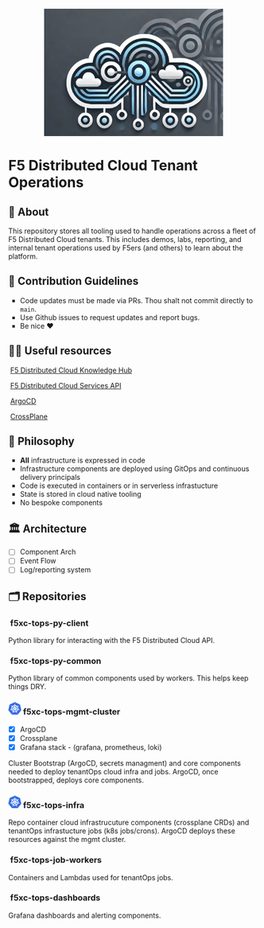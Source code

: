 <p align="center">
  <img src="https://github.com/f5xc-TenantOps/.github/blob/main/xcTenantOps-logo.jpg?raw=true" height="256"/>
</p>

# F5 Distributed Cloud Tenant Operations

## 👋 About
This repository stores all tooling used to handle operations across a fleet of F5 Distributed Cloud tenants.
This includes demos, labs, reporting, and internal tenant operations used by F5ers (and others) to learn about the platform.

## 🌈 Contribution Guidelines
<ul style="list-style-type:square">
    <li>Code updates must be made via PRs. Thou shalt not commit directly to <code>main</code>.</li>
    <li>Use Github issues to request updates and report bugs.</li>
    <li>Be nice ♥️</li>
</ul>


## 👩‍💻 Useful resources
<img src="https://www.f5.com/content/dam/f5/f5-logo.svg" alt="" height="25"/> [F5 Distributed Cloud Knowledge Hub](https://docs.cloud.f5.com/docs-v2)

<img src="https://www.f5.com/content/dam/f5/f5-logo.svg" alt="" height="25"/> [F5 Distributed Cloud Services API](https://docs.cloud.f5.com/docs-v2/api)

<img src="https://argo-cd.readthedocs.io/en/stable/assets/logo.png" alt="" height="25"/> [ArgoCD](https://argo-cd.readthedocs.io/en/stable/)

<img src="https://www.crossplane.io/_next/static/media/icecream-icon.0e89f4c8.svg" alt="" height="25"/> [CrossPlane](https://www.crossplane.io)


## 🤔 Philosophy
<ul style="list-style-type:square">
    <li><b>All</b> infrastructure is expressed in code</li>
    <li>Infrastructure components are deployed using GitOps and continuous delivery principals</li>
    <li>Code is executed in containers or in serverless infrastucture</li>
    <li>State is stored in cloud native tooling</li>
    <li>No bespoke components</li>
</ul>

## 🏛️ Architecture
- [ ] Component Arch
- [ ] Event Flow
- [ ] Log/reporting system

## 🗂️ Repositories

### <img src="https://s3.dualstack.us-east-2.amazonaws.com/pythondotorg-assets/media/files/python-logo-only.svg" alt="" height="25"/> f5xc-tops-py-client
Python library for interacting with the F5 Distributed Cloud API.

### <img src="https://s3.dualstack.us-east-2.amazonaws.com/pythondotorg-assets/media/files/python-logo-only.svg" alt="" height="25"/> f5xc-tops-py-common
Python library of common components used by workers. 
This helps keep things DRY.

### <img src="https://raw.githubusercontent.com/kubernetes/kubernetes/d88b4e3b6e34a85f58778b7ef96e64edffff6823/logo/logo.svg" alt="" height="25"/> f5xc-tops-mgmt-cluster
- [x] ArgoCD
- [x] Crossplane
- [x] Grafana stack - (grafana, prometheus, loki)

Cluster Bootstrap (ArgoCD, secrets managment) and core components needed to deploy tenantOps cloud infra and jobs.
ArgoCD, once bootstrapped, deploys core components.

### <img src="https://raw.githubusercontent.com/kubernetes/kubernetes/d88b4e3b6e34a85f58778b7ef96e64edffff6823/logo/logo.svg" alt="" height="25"/> f5xc-tops-infra
Repo container cloud infrastrucuture components (crossplane CRDs) and tenantOps infrastucture jobs (k8s jobs/crons).
ArgoCD deploys these resources against the mgmt cluster.

### <img src="https://github.com/kubernetes/community/blob/master/icons/png/resources/unlabeled/pod-128.png?raw=true" alt="" height="25"/> f5xc-tops-job-workers
Containers and Lambdas used for tenantOps jobs.

### <img src="https://www.vectorlogo.zone/logos/grafana/grafana-icon.svg" alt="" height="25"/> f5xc-tops-dashboards
Grafana dashboards and alerting components.
